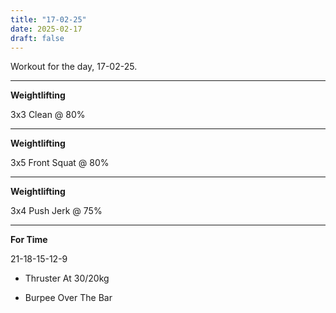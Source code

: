 ```yaml
---
title: "17-02-25"
date: 2025-02-17
draft: false
---
```


Workout for the day, 17-02-25.

---

**Weightlifting**

3x3 Clean @ 80%

---

**Weightlifting**

3x5 Front Squat @ 80%

---

**Weightlifting**

3x4 Push Jerk @ 75%

---

**For Time**

21-18-15-12-9

- Thruster At 30/20kg

- Burpee Over The Bar

